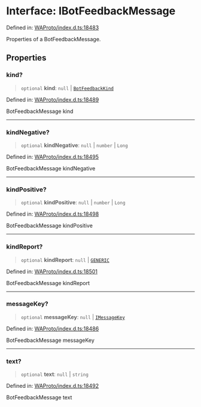 # Interface: IBotFeedbackMessage

Defined in: [WAProto/index.d.ts:18483](https://github.com/Fokusdotid/Baileys/blob/e5a24e138f3b69cf124e0406999e537d5c9a6c18/WAProto/index.d.ts#L18483)

Properties of a BotFeedbackMessage.

## Properties

### kind?

> `optional` **kind**: `null` \| [`BotFeedbackKind`](../namespaces/BotFeedbackMessage/enumerations/BotFeedbackKind.md)

Defined in: [WAProto/index.d.ts:18489](https://github.com/Fokusdotid/Baileys/blob/e5a24e138f3b69cf124e0406999e537d5c9a6c18/WAProto/index.d.ts#L18489)

BotFeedbackMessage kind

***

### kindNegative?

> `optional` **kindNegative**: `null` \| `number` \| `Long`

Defined in: [WAProto/index.d.ts:18495](https://github.com/Fokusdotid/Baileys/blob/e5a24e138f3b69cf124e0406999e537d5c9a6c18/WAProto/index.d.ts#L18495)

BotFeedbackMessage kindNegative

***

### kindPositive?

> `optional` **kindPositive**: `null` \| `number` \| `Long`

Defined in: [WAProto/index.d.ts:18498](https://github.com/Fokusdotid/Baileys/blob/e5a24e138f3b69cf124e0406999e537d5c9a6c18/WAProto/index.d.ts#L18498)

BotFeedbackMessage kindPositive

***

### kindReport?

> `optional` **kindReport**: `null` \| [`GENERIC`](../namespaces/BotFeedbackMessage/enumerations/ReportKind.md#generic)

Defined in: [WAProto/index.d.ts:18501](https://github.com/Fokusdotid/Baileys/blob/e5a24e138f3b69cf124e0406999e537d5c9a6c18/WAProto/index.d.ts#L18501)

BotFeedbackMessage kindReport

***

### messageKey?

> `optional` **messageKey**: `null` \| [`IMessageKey`](../../../interfaces/IMessageKey.md)

Defined in: [WAProto/index.d.ts:18486](https://github.com/Fokusdotid/Baileys/blob/e5a24e138f3b69cf124e0406999e537d5c9a6c18/WAProto/index.d.ts#L18486)

BotFeedbackMessage messageKey

***

### text?

> `optional` **text**: `null` \| `string`

Defined in: [WAProto/index.d.ts:18492](https://github.com/Fokusdotid/Baileys/blob/e5a24e138f3b69cf124e0406999e537d5c9a6c18/WAProto/index.d.ts#L18492)

BotFeedbackMessage text
